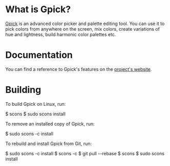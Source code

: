 # What is Gpick?

[Gpick](http://www.gpick.org) is an advanced color picker 
and palette editing tool. You can use it to pick colors 
from anywhere on the screen, mix colors, create variations 
of hue and lightness, build harmonic color palettes etc.

# Documentation

You can find a reference to Gpick's features on the 
[project's website](http://www.gpick.org/help/).

# Building

To build Gpick on Linux, run:

$ scons
$ sudo scons install

To remove an installed copy of Gpick, run:

$ sudo scons -c install

To rebuild and install Gpick from Git, run:

$ sudo scons -c install
$ scons -c
$ git pull --rebase
$ scons
$ sudo scons install

